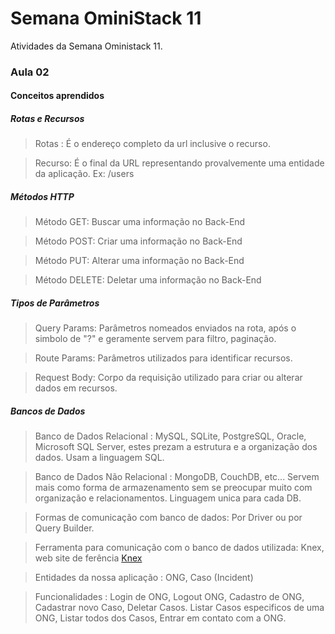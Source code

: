 # Semana OminiStack 11
Atividades da Semana Oministack 11.

### Aula 02

#### Conceitos aprendidos

##### Rotas e Recursos

> Rotas : É o endereço completo da url inclusive o recurso.

> Recurso: É o final da URL representando provalvemente uma entidade da aplicação. Ex: /users


##### Métodos HTTP

> Método GET: Buscar uma informação no Back-End

> Método POST: Criar uma informação no Back-End

> Método PUT: Alterar uma informação no Back-End

> Método DELETE: Deletar uma informação no Back-End

##### Tipos de Parâmetros


> Query Params: Parâmetros nomeados enviados na rota, após o simbolo de "?" e geramente servem para filtro, paginação.

> Route Params: Parâmetros utilizados para identificar recursos.

> Request Body: Corpo da requisição utilizado para criar ou alterar dados em recursos.


##### Bancos de Dados

> Banco de Dados Relacional : MySQL, SQLite, PostgreSQL, Oracle, Microsoft SQL Server, estes prezam a estrutura e a organização dos dados. Usam a linguagem SQL.

> Banco de Dados Não Relacional : MongoDB, CouchDB, etc... Servem mais como forma de armazenamento sem se preocupar muito com organização e relacionamentos. Linguagem unica para cada DB.

> Formas de comunicação com banco de dados: Por Driver ou por Query Builder. 

> Ferramenta para comunicação com o banco de dados utilizada: Knex, web site de ferência [Knex](http://knexjs.org/)

> Entidades da nossa aplicação : ONG, Caso (Incident)

> Funcionalidades : Login de ONG, Logout ONG, Cadastro de ONG, Cadastrar novo Caso, Deletar Casos. Listar Casos especificos de uma ONG, Listar todos dos Casos, Entrar em contato com a ONG.





